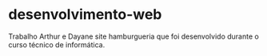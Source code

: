 # desenvolvimento-web
Trabalho Arthur e Dayane site hamburgueria que foi desenvolvido durante o curso técnico de informática.
